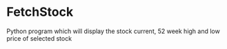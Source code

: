 # FetchStock
Python program which will display the stock current, 52 week high and low price of selected stock

